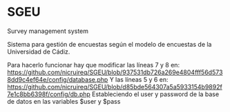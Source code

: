 # SGEU
Survey management system

Sistema para gestión de encuestas según el modelo de encuestas de la Universidad de Cádiz.

Para hacerlo funcionar hay que modificar las líneas 7 y 8 en:
https://github.com/nicruireq/SGEU/blob/937531db726a269e4804fff56d5738dd9c4ef64e/config/database.php
Y las líneas 5 y 6 en:
https://github.com/nicruireq/SGEU/blob/d85bde564307a5a5933154b9892f7e1c8bb6398f/config/db.php
Estableciendo el user y password de la base de datos en las variables $user y $pass
